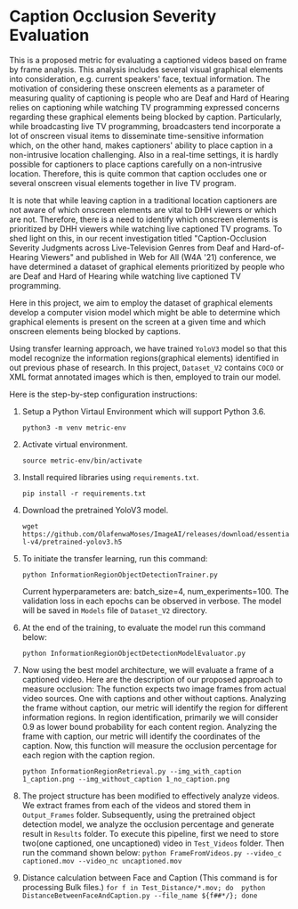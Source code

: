 # Caption Occlusion Severity Evaluation
This is a proposed metric for evaluating a captioned videos based on frame by frame analysis. This analysis includes several visual graphical elements into consideration, e.g. current speakers' face, textual information. The motivation of considering these onscreen elements as a parameter of measuring quality of captioning is people who are Deaf and Hard of Hearing relies on captioning while watching TV programming expressed concerns regarding these graphical elements being blocked by caption. Particularly, while broadcasting live TV programming, broadcasters tend incorporate a lot of onscreen visual items to disseminate time-sensitive information which, on the other hand, makes captioners' ability to place caption in a non-intrusive location challenging. Also in a real-time settings, it is hardly possible for captioners to place captions carefully on a non-intrusive location. Therefore, this is quite common that caption occludes one or several onscreen visual elements together in live TV program. 

It is note that while leaving caption in a traditional location captioners are not aware of which onscreen elements are vital to DHH viewers or which are not. Therefore, there is a need to identify which onscreen elements is prioritized by DHH viewers while watching live captioned TV programs. To shed light on this, in our recent investigation titled "Caption-Occlusion Severity Judgments across Live-Television Genres from Deaf and Hard-of-Hearing Viewers" and published in Web for All (W4A '21) conference, we have determined a dataset of graphical elements prioritized by people who are Deaf and Hard of Hearing while watching live captioned TV programming. 

Here in this project, we aim to employ the dataset of graphical elements develop a computer vision model which might be able to determine which graphical elements is present on the screen at a given time and which onscreen elements being blocked by captions.

Using transfer learning approach, we have trained `YoloV3` model so that this model recognize the information regions(graphical elements) identified in out previous phase of research. In this project, `Dataset_V2` contains `COCO` or XML format annotated images which is then, employed to train our model. 

Here is the step-by-step configuration instructions:
1. Setup a Python Virtaul Environment which will support Python 3.6.

     ```python3 -m venv metric-env```
2. Activate virtual environment.

   ```source metric-env/bin/activate```
3. Install required libraries using `requirements.txt`.

   ```pip install -r requirements.txt```
4. Download the pretrained YoloV3 model.

   ```wget https://github.com/OlafenwaMoses/ImageAI/releases/download/essential-v4/pretrained-yolov3.h5```
5. To initiate the transfer learning, run this command:

   ```python InformationRegionObjectDetectionTrainer.py```

   Current hyperparameters are: batch_size=4, num_experiments=100. The validation loss in each epochs can be observed in verbose.
The model will be saved in `Models` file of `Dataset_V2` directory.
6. At the end of the training, to evaluate the model run this command below:

   ```python InformationRegionObjectDetectionModelEvaluator.py```
7. Now using the best model architecture, we will evaluate a frame of a captioned video. Here are the description of our proposed approach to measure occlusion:
The function expects two image frames from actual video sources. One with captions and other without captions.
Analyzing the frame without caption, our metric will identify the region for different information regions. In region identification, primarily we will consider 0.9 as lower bound probability for each content region.
Analyzing the frame with caption, our metric will identify the coordinates of the caption.
Now, this function will measure the occlusion percentage for each region with the caption region. 

   ```python InformationRegionRetrieval.py --img_with_caption 1_caption.png --img_without_caption 1_no_caption.png```
   
8. The project structure has been modified to effectively analyze videos. We extract frames from each of the videos and stored them in `Output_Frames` folder. Subsequently, using the pretrained object detection model, we analyze the occlusion percentage and generate result in `Results` folder. To execute this pipeline, first we need to store two(one captioned, one uncaptioned) video in `Test_Videos` folder. Then run the command shown below:
    ```python FrameFromVideos.py --video_c captioned.mov --video_nc uncaptioned.mov```

9. Distance calculation between Face and Caption (This command is for processing Bulk files.)
```for f in Test_Distance/*.mov; do  python DistanceBetweenFaceAndCaption.py --file_name ${f##*/}; done ```
